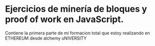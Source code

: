 # Ejercicios de minería de bloques y proof of work en JavaScript.
Contiene la primera parte de mi formacion total que estoy realizando en ETHEREUM desde alchemy uNIVERSITY
